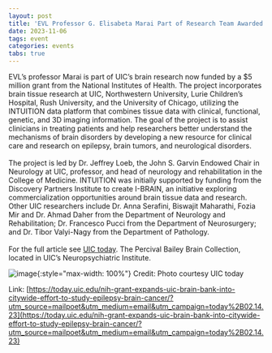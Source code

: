 ```yaml
---
layout: post
title: 'EVL Professor G. Elisabeta Marai Part of Research Team Awarded NIH Funding to Expand UIC&rsquo;s Brain Bank'
date: 2023-11-06
tags: event
categories: events
tabs: true
---
```


EVL&rsquo;s professor Marai is part of UIC&rsquo;s brain research now funded by a $5 million grant from the National Institutes of Health.  The project incorporates brain tissue research at UIC, Northwestern University, Lurie Children’s Hospital, Rush University, and the University of Chicago, utilizing the INTUITION data platform that combines tissue data with clinical, functional, genetic, and 3D imaging information.  The goal of the project is to assist clinicians in treating patients and help researchers better understand the mechanisms of brain disorders by developing a new resource for clinical care and research on epilepsy, brain tumors, and neurological disorders.<br><br>
The project is led by Dr. Jeffrey Loeb, the John S. Garvin Endowed Chair in Neurology at UIC, professor, and head of neurology and rehabilitation in the College of Medicine.  INTUITION was initially supported by funding from the Discovery Partners Institute to create I-BRAIN, an initiative exploring commercialization opportunities around brain tissue data and research.  Other UIC researchers include Dr. Anna Serafini, Biswajit Maharathi, Fozia Mir and Dr. Ahmad Daher from the Department of Neurology and Rehabilitation; Dr. Francesco Pucci from the Department of Neurosurgery; and Dr. Tibor Valyi-Nagy from the Department of Pathology.<br><br>
For the full article see <a href="https://today.uic.edu/nih-grant-expands-uic-brain-bank-into-citywide-effort-to-study-epilepsy-brain-cancer/?utm_source=mailpoet&utm_medium=email&utm_campaign=today%2B02.14.23">UIC today</a>.
The Percival Bailey Brain Collection, located in UIC&rsquo;s Neuropsychiatric Institute.

![image](https://www.evl.uic.edu/output/originals/brain-gallery.jpg-srcw.jpg){:style="max-width: 100%"}
Credit: Photo courtesy UIC today


Link: [https://today.uic.edu/nih-grant-expands-uic-brain-bank-into-citywide-effort-to-study-epilepsy-brain-cancer/?utm_source=mailpoet&utm_medium=email&utm_campaign=today%2B02.14.23](https://today.uic.edu/nih-grant-expands-uic-brain-bank-into-citywide-effort-to-study-epilepsy-brain-cancer/?utm_source=mailpoet&utm_medium=email&utm_campaign=today%2B02.14.23)
